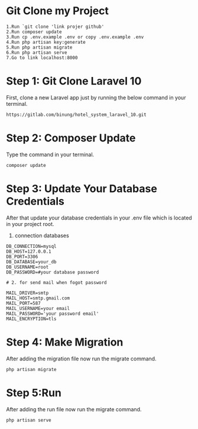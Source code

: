 # Git Clone my Project
```
1.Run `git clone 'link projer github'
2.Run composer update
3.Run cp .env.example .env or copy .env.example .env
4.Run php artisan key:generate
5.Run php artisan migrate
6.Run php artisan serve
7.Go to link localhost:8000
```
# Step 1: Git Clone Laravel 10
First, clone a new Laravel app just by running the below command in your terminal.
```
https://gitlab.com/binung/hotel_system_laravel_10.git
```

# Step 2: Composer Update
Type the command in your terminal.
```
composer update
```

# Step 3: Update Your Database Credentials
After that update your database credentials in your .env file which is located in your project root.
1. connection databases
```
DB_CONNECTION=mysql
DB_HOST=127.0.0.1
DB_PORT=3306
DB_DATABASE=your_db
DB_USERNAME=root
DB_PASSWORD=#your database password
```

```
# 2. for send mail when fogot password
```

```
MAIL_DRIVER=smtp
MAIL_HOST=smtp.gmail.com
MAIL_PORT=587
MAIL_USERNAME=your email
MAIL_PASSWORD='your password email'
MAIL_ENCRYPTION=tls
```

# Step 4: Make Migration
After adding the migration file now run the migrate command.

```
php artisan migrate
```

# Step 5:Run
After adding the run file now run the migrate command.

```
php artisan serve
```
